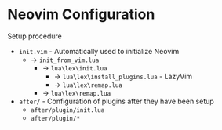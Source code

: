 Neovim Configuration
====================

Setup procedure
* `init.vim` - Automatically used to initialize Neovim
    * -> `init_from_vim.lua`
        * -> `lua\lex\init.lua`
            * -> `lua\lex\install_plugins.lua` - LazyVim
            * -> `lua\lex\remap.lua`
        * -> `lua\lex\remap.lua`
* `after/` - Configuration of plugins after they have been setup
    * `after/plugin/init.lua`
    * `after/plugin/*`
